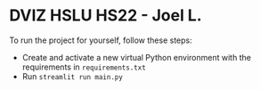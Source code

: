 # DVIZ HSLU HS22 - Joel L.

To run the project for yourself, follow these steps:

- Create and activate a new virtual Python environment with the requirements in `requirements.txt`
- Run `streamlit run main.py`
